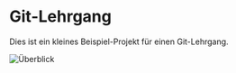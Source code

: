 # Git-Lehrgang

Dies ist ein kleines Beispiel-Projekt für einen Git-Lehrgang.


![Überblick](http://blog.wenzlaff.de/wp-content/uploads/2018/01/GIT-top-6-768x576.png)


